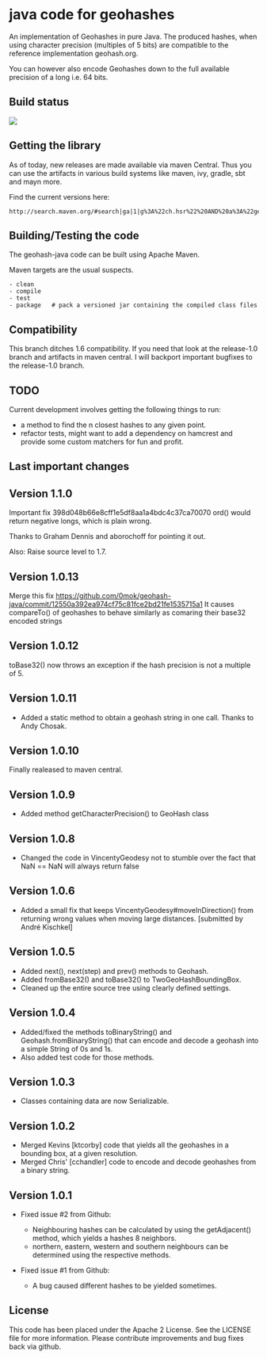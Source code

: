 java code for geohashes
=======================

An implementation of Geohashes in pure Java.
The produced hashes, when using character precision (multiples of 5 bits) are compatible
to the reference implementation geohash.org.

You can however also encode Geohashes down to the full available precision of a long i.e. 64 bits.

Build status
------------

<a href="https://travis-ci.org/kungfoo/geohash-java"><img src="https://travis-ci.org/kungfoo/geohash-java.svg?branch=master"/></a>


Getting the library
-------------------

As of today, new releases are made available via maven Central.
Thus you can use the artifacts in various build systems like maven, ivy, gradle, sbt and mayn more.

Find the current versions here:

    http://search.maven.org/#search|ga|1|g%3A%22ch.hsr%22%20AND%20a%3A%22geohash%22


Building/Testing the code
-------------------------

The geohash-java code can be built using Apache Maven.

Maven targets are the usual suspects.

	- clean    
    - compile
    - test
    - package   # pack a versioned jar containing the compiled class files

Compatibility
-------------------------
This branch ditches 1.6 compatibility. If you need that look at the release-1.0 branch
and artifacts in maven central. I will backport important bugfixes to the release-1.0 branch.

TODO
----

Current development involves getting the following things to run:

-	a method to find the n closest hashes to any given point.
-	refactor tests, might want to add a dependency on hamcrest
    and provide some custom matchers for fun and profit.


Last important changes
----------------------

Version 1.1.0
-----------------------

Important fix 398d048b66e8cff1e5df8aa1a4bdc4c37ca70070
ord() would return negative longs, which is plain wrong.

Thanks to Graham Dennis and aborochoff for pointing it out.

Also: Raise source level to 1.7.

Version 1.0.13
-----------------------

Merge this fix https://github.com/0mok/geohash-java/commit/12550a392ea974cf75c81fce2bd21fe1535715a1
It causes compareTo() of geohashes to behave similarly as comaring their base32 encoded strings

Version 1.0.12
-----------------------

toBase32() now throws an exception if the hash precision is not a multiple of 5.

Version 1.0.11
-----------------------

-   Added a static method to obtain a geohash string in one call.
    Thanks to Andy Chosak.

Version 1.0.10
--------------

Finally realeased to maven central.

Version 1.0.9
-------------

-   Added method getCharacterPrecision() to GeoHash class

Version 1.0.8
-------------

-   Changed the code in VincentyGeodesy not to stumble over the fact that NaN == NaN will always return false

Version 1.0.6
-------------

-	Added a small fix that keeps VincentyGeodesy#moveInDirection() from returning wrong values when moving large distances. [submitted by André Kischkel]

Version 1.0.5
-------------

-   Added next(), next(step) and prev() methods to Geohash.
-   Added fromBase32() and toBase32() to TwoGeoHashBoundingBox.
-   Cleaned up the entire source tree using clearly defined settings.

Version 1.0.4
-------------

-   Added/fixed the methods toBinaryString() and Geohash.fromBinaryString() that can encode and decode a geohash into a simple String of 0s and 1s.
-   Also added test code for those methods.

Version 1.0.3
-------------

-   Classes containing data are now Serializable.

Version 1.0.2
-------------

-   Merged Kevins [ktcorby] code that yields all the geohashes in a bounding box, at a given resolution.
-   Merged Chris' [cchandler] code to encode and decode geohashes from a binary string.

Version 1.0.1
-------------

-   Fixed issue #2 from Github:
	- Neighbouring hashes can be calculated by using the getAdjacent() method, which yields a hashes 8 neighbors.
	- northern, eastern, western and southern neighbours can be determined using the respective methods.

-   Fixed issue #1 from Github:
	- A bug caused different hashes to be yielded sometimes.

	
License
-------

This code has been placed under the Apache 2 License.
See the LICENSE file for more information.
Please contribute improvements and bug fixes back via github.
